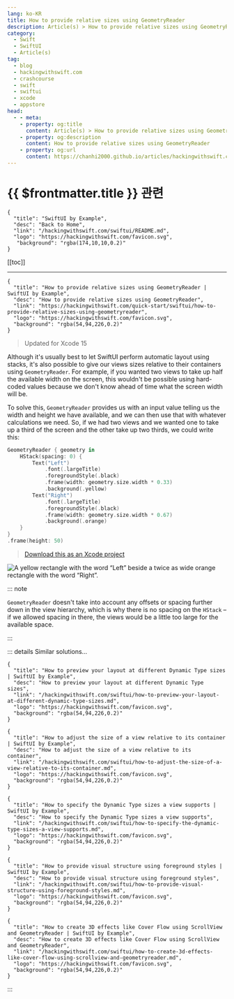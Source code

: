 ```yaml
---
lang: ko-KR
title: How to provide relative sizes using GeometryReader
description: Article(s) > How to provide relative sizes using GeometryReader
category:
  - Swift
  - SwiftUI
  - Article(s)
tag: 
  - blog
  - hackingwithswift.com
  - crashcourse
  - swift
  - swiftui
  - xcode
  - appstore
head:
  - - meta:
    - property: og:title
      content: Article(s) > How to provide relative sizes using GeometryReader
    - property: og:description
      content: How to provide relative sizes using GeometryReader
    - property: og:url
      content: https://chanhi2000.github.io/articles/hackingwithswift.com/swiftui/how-to-provide-relative-sizes-using-geometryreader.html
---
```


# {{ $frontmatter.title }} 관련

```component VPCard
{
  "title": "SwiftUI by Example",
  "desc": "Back to Home",
  "link": "/hackingwithswift.com/swiftui/README.md",
  "logo": "https://hackingwithswift.com/favicon.svg",
   "background": "rgba(174,10,10,0.2)"
}
```

[[toc]]

---

```component VPCard
{
  "title": "How to provide relative sizes using GeometryReader | SwiftUI by Example",
  "desc": "How to provide relative sizes using GeometryReader",
  "link": "https://hackingwithswift.com/quick-start/swiftui/how-to-provide-relative-sizes-using-geometryreader",
  "logo": "https://hackingwithswift.com/favicon.svg",
  "background": "rgba(54,94,226,0.2)"
}
```

> Updated for Xcode 15

Although it's usually best to let SwiftUI perform automatic layout using stacks, it's also possible to give our views sizes relative to their containers using `GeometryReader`. For example, if you wanted two views to take up half the available width on the screen, this wouldn't be possible using hard-coded values because we don't know ahead of time what the screen width will be.

To solve this, `GeometryReader` provides us with an input value telling us the width and height we have available, and we can then use that with whatever calculations we need. So, if we had two views and we wanted one to take up a third of the screen and the other take up two thirds, we could write this:

```swift
GeometryReader { geometry in
    HStack(spacing: 0) {
        Text("Left")
            .font(.largeTitle)
            .foregroundStyle(.black)
            .frame(width: geometry.size.width * 0.33)
            .background(.yellow)
        Text("Right")
            .font(.largeTitle)
            .foregroundStyle(.black)
            .frame(width: geometry.size.width * 0.67)
            .background(.orange)
    }
}
.frame(height: 50)
```

> [<FontIcon icon="fas fa-file-zipper"/>Download this as an Xcode project](https://hackingwithswift.com/files/projects/swiftui/how-to-provide-relative-sizes-using-geometryreader-1.zip)

![A yellow rectangle with the word “Left” beside a twice as wide orange rectangle with the word “Right”.](https://hackingwithswift.com/img/books/quick-start/swiftui/how-to-provide-relative-sizes-using-geometryreader-1~dark.png)

::: note

`GeometryReader` doesn't take into account any offsets or spacing further down in the view hierarchy, which is why there is no spacing on the `HStack` – if we allowed spacing in there, the views would be a little too large for the available space.

:::

::: details Similar solutions…

```component VPCard
{
  "title": "How to preview your layout at different Dynamic Type sizes | SwiftUI by Example",
  "desc": "How to preview your layout at different Dynamic Type sizes",
  "link": "/hackingwithswift.com/swiftui/how-to-preview-your-layout-at-different-dynamic-type-sizes.md",
  "logo": "https://hackingwithswift.com/favicon.svg",
  "background": "rgba(54,94,226,0.2)"
}
```

```component VPCard
{
  "title": "How to adjust the size of a view relative to its container | SwiftUI by Example",
  "desc": "How to adjust the size of a view relative to its container",
  "link": "/hackingwithswift.com/swiftui/how-to-adjust-the-size-of-a-view-relative-to-its-container.md",
  "logo": "https://hackingwithswift.com/favicon.svg",
  "background": "rgba(54,94,226,0.2)"
}
```

```component VPCard
{ 
  "title": "How to specify the Dynamic Type sizes a view supports | SwiftUI by Example",
  "desc": "How to specify the Dynamic Type sizes a view supports",
  "link": "/hackingwithswift.com/swiftui/how-to-specify-the-dynamic-type-sizes-a-view-supports.md",
  "logo": "https://hackingwithswift.com/favicon.svg",
  "background": "rgba(54,94,226,0.2)"
}
```

```component VPCard
{
  "title": "How to provide visual structure using foreground styles | SwiftUI by Example",
  "desc": "How to provide visual structure using foreground styles",
  "link": "/hackingwithswift.com/swiftui/how-to-provide-visual-structure-using-foreground-styles.md",
  "logo": "https://hackingwithswift.com/favicon.svg",
  "background": "rgba(54,94,226,0.2)"
}
```

```component VPCard
{
  "title": "How to create 3D effects like Cover Flow using ScrollView and GeometryReader | SwiftUI by Example",
  "desc": "How to create 3D effects like Cover Flow using ScrollView and GeometryReader",
  "link": "/hackingwithswift.com/swiftui/how-to-create-3d-effects-like-cover-flow-using-scrollview-and-geometryreader.md",
  "logo": "https://hackingwithswift.com/favicon.svg",
  "background": "rgba(54,94,226,0.2)"
}
```

:::

